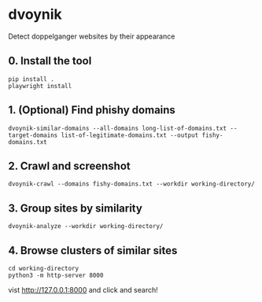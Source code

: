 # dvoynik
Detect doppelganger websites by their appearance

## 0. Install the tool
```
pip install .
playwright install
```

## 1. (Optional) Find phishy domains
```
dvoynik-similar-domains --all-domains long-list-of-domains.txt --target-domains list-of-legitimate-domains.txt --output fishy-domains.txt
```

## 2. Crawl and screenshot
```
dvoynik-crawl --domains fishy-domains.txt --workdir working-directory/
```


## 3. Group sites by similarity
```
dvoynik-analyze --workdir working-directory/
```


## 4. Browse clusters of similar sites
```
cd working-directory
python3 -m http-server 8000
```

vist http://127.0.0.1:8000 and click and search!

